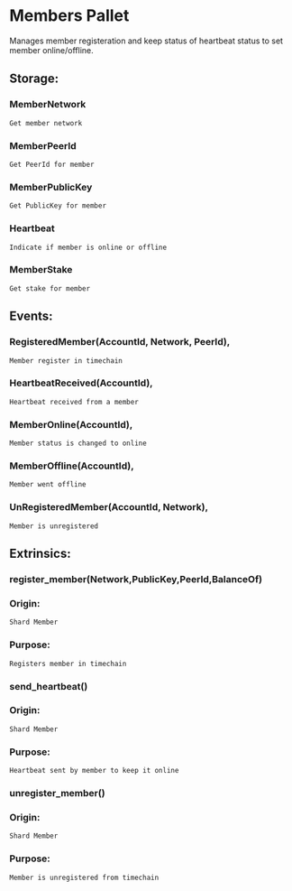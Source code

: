 # Members Pallet

Manages member registeration and keep status of heartbeat status to set member online/offline.

## Storage:
### MemberNetwork
`Get member network`

### MemberPeerId
`Get PeerId for member`

### MemberPublicKey
`Get PublicKey for member`

### Heartbeat
`Indicate if member is online or offline`

### MemberStake
`Get stake for member`

## Events:
### RegisteredMember(AccountId, Network, PeerId),
`Member register in timechain`

### HeartbeatReceived(AccountId),
`Heartbeat received from a member`

### MemberOnline(AccountId),
`Member status is changed to online`

### MemberOffline(AccountId),
`Member went offline`

### UnRegisteredMember(AccountId, Network),
`Member is unregistered`

## Extrinsics:
### register_member(Network,PublicKey,PeerId,BalanceOf<T>)
### Origin:
`Shard Member`
### Purpose:
`Registers member in timechain`

### send_heartbeat() 
### Origin:
`Shard Member`
### Purpose:
`Heartbeat sent by member to keep it online`

### unregister_member()
### Origin:
`Shard Member`
### Purpose:
`Member is unregistered from timechain`